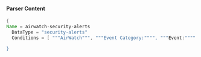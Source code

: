 #### Parser Content
```Java
{
Name = airwatch-security-alerts
  DataType = "security-alerts"
  Conditions = [ """AirWatch""", """Event Category:"""", """Event:"""" ]

}
```